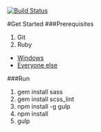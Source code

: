 [![Build Status](https://travis-ci.org/bradyhullopeter/Root.svg?branch=master)](https://travis-ci.org/bradyhullopeter/Root)

#Get Started
###Prerequisites
1. Git
2. Ruby
  - [Windows](http://rubyinstaller.org/)
  - [Everyone else](https://www.ruby-lang.org/en/)

###Run
1. gem install sass
2. gem install scss_lint
3. npm install -g gulp
3. npm install
4. gulp
